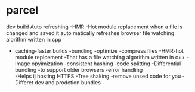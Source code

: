 # parcel

dev build
Auto refreshing -HMR -Hot module replacement when a file is changed and saved it auto matically refreshes browser
file watching alorithm written in cpp
- caching-faster builds 
-bundling
-optimize
-compress files
-HMR-hot module replcement
-That  has a file watching algorithm written in c++
-image opyimization 
-consistent hashing
-code splitting
-Differential bundling -to support older browsers
-error handling   
-Helps ij hosting HTTPS 
-Tree shaking -remove unsed code for you 
-Differet dev and prodction bundles

 